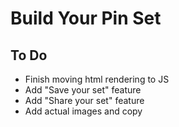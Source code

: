 # Build Your Pin Set

## To Do

- Finish moving html rendering to JS
- Add "Save your set" feature
- Add "Share your set" feature
- Add actual images and copy